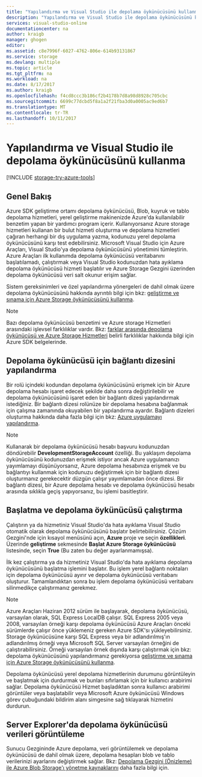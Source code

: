 ```yaml
---
title: "Yapılandırma ve Visual Studio ile depolama öykünücüsünü kullanma | Microsoft Docs"
description: "Yapılandırma ve Visual Studio ile depolama öykünücüsünü kullanma"
services: visual-studio-online
documentationcenter: na
author: kraigb
manager: ghogen
editor: 
ms.assetid: c8e7996f-6027-4762-806e-614b93131867
ms.service: storage
ms.devlang: multiple
ms.topic: article
ms.tgt_pltfrm: na
ms.workload: na
ms.date: 8/17/2017
ms.author: kraigb
ms.openlocfilehash: f4cd8ccc3b186cf2b4178b7d8a98d8928c705cbc
ms.sourcegitcommit: 6699c77dcbd5f8a1a2f21fba3d0a0005ac9ed6b7
ms.translationtype: MT
ms.contentlocale: tr-TR
ms.lasthandoff: 10/11/2017
---
```

# <a name="configuring-and-using-the-storage-emulator-with-visual-studio"></a>Yapılandırma ve Visual Studio ile depolama öykünücüsünü kullanma
[!INCLUDE [storage-try-azure-tools](../includes/storage-try-azure-tools.md)]

## <a name="overview"></a>Genel Bakış
Azure SDK geliştirme ortamı depolama öykünücüsü, Blob, kuyruk ve tablo depolama hizmetleri, yerel geliştirme makinenizde Azure'da kullanılabilir benzetim yapan bir yardımcı program içerir. Kullanıyorsanız Azure storage hizmetleri kullanan bir bulut hizmeti oluşturma ve depolama hizmetleri çağıran herhangi bir dış uygulama yazma, kodunuzu yerel depolama öykünücüsünü karşı test edebilirsiniz. Microsoft Visual Studio için Azure Araçları, Visual Studio'ya depolama öykünücüsünü yönetimini tümleştirin. Azure Araçları ilk kullanımda depolama öykünücüsü veritabanını başlatılamadı, çalıştırmak veya Visual Studio kodunuzdan hata ayıklama depolama öykünücüsü hizmeti başlatılır ve Azure Storage Gezgini üzerinden depolama öykünücüsü veri salt okunur erişim sağlar.

Sistem gereksinimleri ve özel yapılandırma yönergeleri de dahil olmak üzere depolama öykünücüsünü hakkında ayrıntılı bilgi için bkz: [geliştirme ve sınama için Azure Storage öykünücüsünü kullanma](storage/common/storage-use-emulator.md).

> [!NOTE]
> Bazı depolama öykünücüsü benzetimi ve Azure storage Hizmetleri arasındaki işlevsel farklılıklar vardır. Bkz: [farklar arasında depolama öykünücüsü ve Azure Storage Hizmetleri](storage/common/storage-use-emulator.md) belirli farklılıklar hakkında bilgi için Azure SDK belgelerinde.
> 
> 

## <a name="configuring-a-connection-string-for-the-storage-emulator"></a>Depolama öykünücüsü için bağlantı dizesini yapılandırma
Bir rolü içindeki kodundan depolama öykünücüsünü erişmek için bir Azure depolama hesabı işaret edecek şekilde daha sonra değiştirilebilir ve depolama öykünücüsünü işaret eden bir bağlantı dizesi yapılandırmak istediğiniz. Bir bağlantı dizesi rolünüze bir depolama hesabına bağlanmak için çalışma zamanında okuyabilen bir yapılandırma ayardır. Bağlantı dizeleri oluşturma hakkında daha fazla bilgi için bkz: [Azure uygulamayı yapılandırma](https://msdn.microsoft.com/library/azure/2da5d6ce-f74d-45a9-bf6b-b3a60c5ef74e#BK_SettingsPage).

> [!NOTE]
> Kullanarak bir depolama öykünücüsü hesabı başvuru kodunuzdan döndürebilir **DevelopmentStorageAccount** özelliği. Bu yaklaşım depolama öykünücüsünü kodunuzdan erişmek istiyor ancak Azure uygulamanızı yayımlamayı düşünüyorsanız, Azure depolama hesabınıza erişmek ve bu bağlantıyı kullanmak için kodunuzu değiştirmek için bir bağlantı dizesi oluşturmanız gerekecektir düzgün çalışır yayımlamadan önce dizesi. Bir bağlantı dizesi, bir Azure depolama hesabı ve depolama öykünücüsü hesabı arasında sıklıkla geçiş yapıyorsanız, bu işlemi basitleştirir.
> 
> 

## <a name="initializing-and-running-the-storage-emulator"></a>Başlatma ve depolama öykünücüsü çalıştırma
Çalıştırın ya da hizmetiniz Visual Studio'da hata ayıklama Visual Studio otomatik olarak depolama öykünücüsünü başlatır belirtebilirsiniz. Çözüm Gezgini'nde için kısayol menüsünü açın, **Azure** proje ve seçin **özellikleri**. Üzerinde **geliştirme** sekmesinde **Başlat Azure Storage öykünücüsü** listesinde, seçin **True** (Bu zaten bu değer ayarlanmamışsa).

İlk kez çalıştırma ya da hizmetiniz Visual Studio'da hata ayıklama depolama öykünücüsünü başlatma işlemini başlatır. Bu işlem yerel bağlantı noktaları için depolama öykünücüsü ayırır ve depolama öykünücüsü veritabanı oluşturur. Tamamlandıktan sonra bu işlem depolama öykünücüsü veritabanı silinmedikçe çalıştırmanız gerekmez.

> [!NOTE]
> Azure Araçları Haziran 2012 sürüm ile başlayarak, depolama öykünücüsü, varsayılan olarak, SQL Express LocalDB çalışır. SQL Express 2005 veya 2008, varsayılan örneği karşı depolama öykünücüsü Azure Araçları önceki sürümlerde çalışır önce yüklemeniz gereken Azure SDK'sı yükleyebilirsiniz. Storage öykünücüsüne karşı SQL Express veya bir adlandırılmış'ın adlandırılmış örneği veya Microsoft SQL Server varsayılan örneğini de çalıştırabilirsiniz. Örneği varsayılan örnek dışında karşı çalıştırmak için bkz: depolama öykünücüsünü yapılandırmanız gerekiyorsa [geliştirme ve sınama için Azure Storage öykünücüsünü kullanma](storage/common/storage-use-emulator.md).
> 
> 

Depolama öykünücüsü yerel depolama hizmetlerinin durumunu görüntüleyin ve başlatmak için durdurmak ve bunları sıfırlamak için bir kullanıcı arabirimi sağlar. Depolama öykünücüsü Hizmet başladıktan sonra kullanıcı arabirimi görüntüler veya başlatabilir veya Microsoft Azure öykünücüsü Windows görev çubuğundaki bildirim alanı simgesine sağ tıklayarak hizmetini durdurun.

## <a name="viewing-storage-emulator-data-in-server-explorer"></a>Server Explorer'da depolama öykünücüsü verileri görüntüleme
Sunucu Gezgininde Azure depolama, veri görüntülemek ve depolama öykünücüsü de dahil olmak üzere, depolama hesapları blob ve tablo verilerinizi ayarlarını değiştirmek sağlar. Bkz: [Depolama Gezgini (Önizleme) ile Azure Blob Storage'ı yönetme kaynaklarını](https://docs.microsoft.com/azure/vs-azure-tools-storage-explorer-blobs) daha fazla bilgi için.

